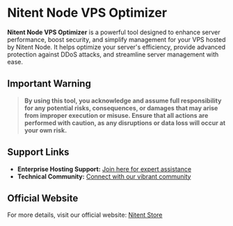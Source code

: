 
# **Nitent Node VPS Optimizer**

**Nitent Node VPS Optimizer** is a powerful tool designed to enhance server performance, boost security, and simplify management for your VPS hosted by Nitent Node. It helps optimize your server's efficiency, provide advanced protection against DDoS attacks, and streamline server management with ease.

## **Important Warning**
> **By using this tool, you acknowledge and assume full responsibility for any potential risks, consequences, or damages that may arise from improper execution or misuse. Ensure that all actions are performed with caution, as any disruptions or data loss will occur at your own risk.**

## **Support Links**

- **Enterprise Hosting Support:** [Join here for expert assistance](https://discord.gg/V4uWMy8bfP)
- **Technical Community:** [Connect with our vibrant community](https://discord.gg/TmFZNMWuDF)

## **Official Website**

For more details, visit our official website: [Nitent Store](https://nitent.store)

